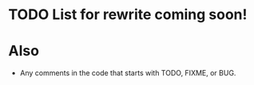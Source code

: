 # TODO List for rewrite coming soon!

# Also
- Any comments in the code that starts with TODO, FIXME, or BUG.

